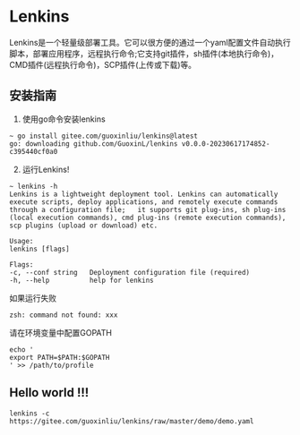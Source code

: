 # Lenkins

Lenkins是一个轻量级部署工具。它可以很方便的通过一个yaml配置文件自动执行脚本，部署应用程序，远程执行命令;它支持git插件，sh插件(本地执行命令)，CMD插件(远程执行命令)，SCP插件(上传或下载)等。

## 安装指南

1. 使用go命令安装lenkins

```shell
~ go install gitee.com/guoxinliu/lenkins@latest
go: downloading github.com/GuoxinL/lenkins v0.0.0-20230617174852-c395440cf0a0
```

2. 运行Lenkins!

```shell
~ lenkins -h
Lenkins is a lightweight deployment tool. Lenkins can automatically execute scripts, deploy applications, and remotely execute commands through a configuration file;   it supports git plug-ins, sh plug-ins (local execution commands), cmd plug-ins (remote execution commands), scp plugins (upload or download) etc.

Usage:
lenkins [flags]

Flags:
-c, --conf string   Deployment configuration file (required)
-h, --help          help for lenkins

```

如果运行失败

```shell
zsh: command not found: xxx

```

请在环境变量中配置GOPATH

```shell
echo '
export PATH=$PATH:$GOPATH
' >> /path/to/profile
```

## Hello world !!!

```shell
lenkins -c https://gitee.com/guoxinliu/lenkins/raw/master/demo/demo.yaml
```